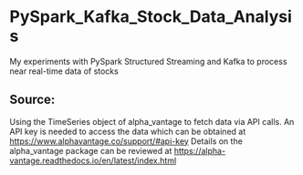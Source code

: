 # PySpark_Kafka_Stock_Data_Analysis
My experiments with PySpark Structured Streaming and Kafka to process near real-time data of stocks

## Source:
Using the TimeSeries object of alpha_vantage to fetch data via API calls.
An API key is needed to access the data which can be obtained at https://www.alphavantage.co/support/#api-key
Details on the alpha_vantage package can be reviewed at https://alpha-vantage.readthedocs.io/en/latest/index.html

